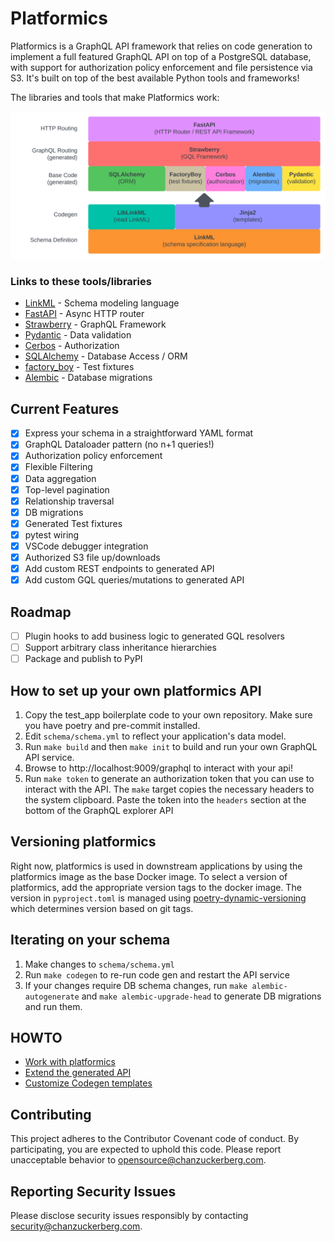 # Platformics

Platformics is a GraphQL API framework that relies on code generation to implement a full featured GraphQL API on top of a PostgreSQL database, with support for authorization policy enforcement and file persistence via S3. It's built on top of the best available Python tools and frameworks!

The libraries and tools that make Platformics work:

![image](docs/images/platformics_libs.svg)
 
### Links to these tools/libraries
 - [LinkML](https://linkml.io/) - Schema modeling language
 - [FastAPI](https://fastapi.tiangolo.com/) - Async HTTP router
 - [Strawberry](https://strawberry.rocks/) - GraphQL Framework
 - [Pydantic](https://docs.pydantic.dev/latest/) - Data validation
 - [Cerbos](https://www.cerbos.dev/) - Authorization
 - [SQLAlchemy](https://www.sqlalchemy.org/) - Database Access / ORM
 - [factory_boy](https://factoryboy.readthedocs.io/en/stable/) - Test fixtures
 - [Alembic](https://alembic.sqlalchemy.org/en/latest/) - Database migrations

## Current Features
- [x] Express your schema in a straightforward YAML format
- [x] GraphQL Dataloader pattern (no n+1 queries!)
- [x] Authorization policy enforcement
- [x] Flexible Filtering
- [x] Data aggregation
- [x] Top-level pagination
- [x] Relationship traversal
- [x] DB migrations
- [x] Generated Test fixtures
- [x] pytest wiring
- [x] VSCode debugger integration
- [x] Authorized S3 file up/downloads
- [x] Add custom REST endpoints to generated API
- [x] Add custom GQL queries/mutations to generated API

## Roadmap
- [ ] Plugin hooks to add business logic to generated GQL resolvers
- [ ] Support arbitrary class inheritance hierarchies
- [ ] Package and publish to PyPI

## How to set up your own platformics API
1. Copy the test_app boilerplate code to your own repository. Make sure you have poetry and pre-commit installed.
2. Edit `schema/schema.yml` to reflect your application's data model.
3. Run `make build` and then `make init` to build and run your own GraphQL API service.
4. Browse to http://localhost:9009/graphql to interact with your api!
5. Run `make token` to generate an authorization token that you can use to interact with the API. The `make` target copies the necessary headers to the system clipboard. Paste the token into the `headers` section at the bottom of the GraphQL explorer API

## Versioning platformics
Right now, platformics is used in downstream applications by using the platformics image as the base Docker image. To select a version of platformics, add the appropriate version tags to the docker image. The version in `pyproject.toml` is managed using [poetry-dynamic-versioning](https://pypi.org/project/poetry-dynamic-versioning/) which determines version based on git tags.

## Iterating on your schema
1. Make changes to `schema/schema.yml`
2. Run `make codegen` to re-run code gen and restart the API service
3. If your changes require DB schema changes, run `make alembic-autogenerate` and `make alembic-upgrade-head` to generate DB migrations and run them.

## HOWTO
- [Work with platformics](docs/HOWTO-working-with-platformics.md)
- [Extend the generated API](docs/HOWTO-extend-generated-api.md)
- [Customize Codegen templates](docs/HOWTO-customize-templates.md)

## Contributing
This project adheres to the Contributor Covenant code of conduct. By participating, you are expected to uphold this code. Please report unacceptable behavior to opensource@chanzuckerberg.com.

## Reporting Security Issues
Please disclose security issues responsibly by contacting security@chanzuckerberg.com.
